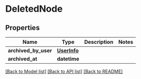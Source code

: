 # DeletedNode

## Properties
Name | Type | Description | Notes
------------ | ------------- | ------------- | -------------
**archived_by_user** | [**UserInfo**](UserInfo.md) |  | 
**archived_at** | **datetime** |  | 

[[Back to Model list]](../README.md#documentation-for-models) [[Back to API list]](../README.md#documentation-for-api-endpoints) [[Back to README]](../README.md)

